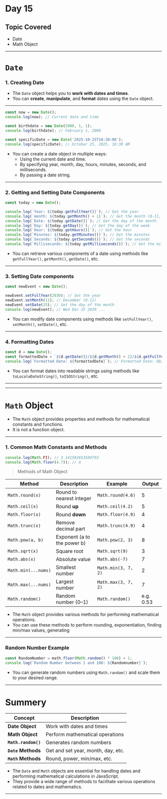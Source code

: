 # Day 15

## Topic Covered
- Date
- Math Object

---

# **`Date`**

### 1. Creating Date
- The `Date` object helps you to **work with dates and times**.
- You can **create**, **manipulate**, and **format** dates using the `Date` object.
---
```javascript
const now = new Date();
console.log(now); // Current date and time

const birthdate = new Date(2000, 1, 1);
console.log(birthdate); // February 1, 2000

const specificDate = new Date('2025-10-25T10:30:00');
console.log(specificDate); // October 25, 2025, 10:30 AM
```
- You can create a date object in multiple ways:
  - Using the current date and time.
  - By specifying year, month, day, hours, minutes, seconds, and milliseconds.
  - By passing a date string.
---
### 2. Getting and Setting Date Components
```javascript
const today = new Date();

console.log(`Year: ${today.getFullYear()}`); // Get the year
console.log(`month: ${today.getMonth() + 1}`); // Get the month (0-11, so add 1)
console.log(`Date: ${today.getDate()}`); // Get the day of the month
console.log(`Day: ${today.getDay()}`); // Get the day of the week
console.log(`Hour: ${today.getHours()}`); // Get the hour
console.log(`Minutes: ${today.getMinutes()}`); // Get the minutes
console.log(`Seconds: ${today.getSeconds()}`); // Get the seconds
console.log(`Milliseconds: ${today.getMilliseconds()}`); // Get the milliseconds
```
- You can retrieve various components of a date using methods like `getFullYear()`, `getMonth()`, `getDate()`, etc.
---
### 3. Setting Date components  
```javascript
const newEvent = new Date();

newEvent.setFullYear(2030); // Set the year
newEvent.setMonth(11); // December (0-11)
newEvent.setDate(25); // Set the day of the month
console.log(newEvent); // Wed Dec 25 2030 ...
```
- You can modify date components using methods like `setFullYear()`, `setMonth()`, `setDate()`, etc.
- ---
### 4. Formatting Dates
```javascript
const d = new Date();
const formattedDate = `${d.getDate()}/${d.getMonth() + 1}/${d.getFullYear()}`;
console.log(`Formatted Date: ${formattedDate}`); // Formatted Date: DD/MM/YYYY
```
- You can format dates into readable strings using methods like `toLocaleDateString()`, `toISOString()`, etc.
---
---

# **`Math` Object**
- The `Math` object provides properties and methods for mathematical constants and functions.
- It is not a function object.
---

### 1. Common Math Constants and Methods
```javascript
console.log(Math.PI); // 3.141592653589793
console.log(Math.floor(4.7)); // 4
```

> Methods of Math Object

| Method              | Description                 | Example             | Output    |
| ------------------- | --------------------------- | ------------------- | --------- |
| `Math.round(x)`     | Round to nearest integer    | `Math.round(4.6)`   | 5         |
| `Math.ceil(x)`      | Round **up**                | `Math.ceil(4.2)`    | 5         |
| `Math.floor(x)`     | Round **down**              | `Math.floor(4.9)`   | 4         |
| `Math.trunc(x)`     | Remove decimal part         | `Math.trunc(4.9)`   | 4         |
| `Math.pow(a, b)`    | Exponent (a to the power b) | `Math.pow(2, 3)`    | 8         |
| `Math.sqrt(x)`      | Square root                 | `Math.sqrt(9)`      | 3         |
| `Math.abs(x)`       | Absolute value              | `Math.abs(-7)`      | 7         |
| `Math.min(...nums)` | Smallest number             | `Math.min(3, 7, 2)` | 2         |
| `Math.max(...nums)` | Largest number              | `Math.max(3, 7, 2)` | 7         |
| `Math.random()`     | Random number (0–1)         | `Math.random()`     | e.g. 0.53 |
- The `Math` object provides various methods for performing mathematical operations.
- You can use these methods to perform rounding, exponentiation, finding min/max values, generating
---

### Random Number Example

```javascript
const RandomNumber = math.floor(Math.random() * 100) + 1;
console.log(`Random Number between 1 and 100: ${Randomnumber}`);
```
- You can generate random numbers using `Math.random()` and scale them to your desired range.
---

# Summery

| Concept             | Description                        |
| ------------------- | ---------------------------------- |
| **Date Object**     | Work with dates and times          |
| **Math Object**     | Perform mathematical operations    |
| **`Math.random()`** | Generates random numbers           |
| **`Date` Methods**  | Get and set year, month, day, etc. |
| **`Math` Methods**  | Round, power, min/max, etc.        |
- The `Date` and `Math` objects are essential for handling dates and performing mathematical calculations in JavaScript.
- They provide a wide range of methods to facilitate various operations related to dates and mathematics.
---
